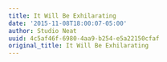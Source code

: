 ```yaml
---
title: It Will Be Exhilarating
date: '2015-11-08T18:00:07-05:00'
author: Studio Neat
uuid: 4c5af46f-6980-4aa9-b254-e5a22150cfaf
original_title: It Will Be Exhilarating
---
```


